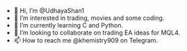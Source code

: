 - 👋 Hi, I’m @UdhayaShan1
- 👀 I’m interested in trading, movies and some coding.
- 🌱 I’m currently learning C and Python.
- 💞️ I’m looking to collaborate on trading EA ideas for MQL4.
- 📫 How to reach me @khemistry909 on Telegram.

<!---
UdhayaShan1/UdhayaShan1 is a ✨ special ✨ repository because its `README.md` (this file) appears on your GitHub profile.
You can click the Preview link to take a look at your changes.
--->
